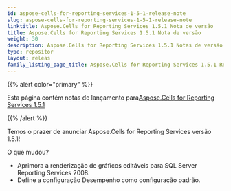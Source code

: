 ```yaml
---
id: aspose-cells-for-reporting-services-1-5-1-release-note
slug: aspose-cells-for-reporting-services-1-5-1-release-note
linktitle: Aspose.Cells for Reporting Services 1.5.1 Nota de versão
title: Aspose.Cells for Reporting Services 1.5.1 Nota de versão
weight: 30
description: Aspose.Cells for Reporting Services 1.5.1 Notas de versão – as últimas atualizações e correções
type: repositor
layout: releas
family_listing_page_title: Aspose.Cells for Reporting Services 1.5.1 Release Note
---
```

{{% alert color="primary" %}} 

 Esta página contém notas de lançamento para[Aspose.Cells for Reporting Services 1.5.1](https://releases.aspose.com/cells/reportingservices/new-releases/aspose.cells-for-reporting-services-1.5.1/)

{{% /alert %}} 

 Temos o prazer de anunciar Aspose.Cells for Reporting Services versão 1.5.1!

 O que mudou?

- Aprimora a renderização de gráficos editáveis para SQL Server Reporting Services 2008.
- Define a configuração Desempenho como configuração padrão.
